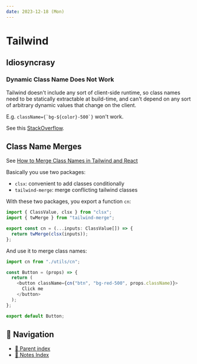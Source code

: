 ```yaml
---
date: 2023-12-18 (Mon)
---
```


# Tailwind

## Idiosyncrasy

### Dynamic Class Name Does Not Work

Tailwind doesn't include any sort of client-side runtime, so class names need to
be statically extractable at build-time, and can't depend on any sort of
arbitrary dynamic values that change on the client.

E.g. ``className={`bg-${color}-500`}`` won't work.

See this
[StackOverflow](https://stackoverflow.com/questions/69687530/dynamically-build-classnames-in-tailwindcss).

## Class Name Merges

See
[How to Merge Class Names in Tailwind and React](https://korayguler.medium.com/how-to-merge-react-and-tailwind-css-class-names-f5faeb10ed24)

Basically you use two packages:

- `clsx`: convenient to add classes conditionally
- `tailwind-merge`: merge conflicting tailwind classes

With these two packages, you export a function `cn`:

```typescript
import { ClassValue, clsx } from "clsx";
import { twMerge } from "tailwind-merge";

export const cn = (...inputs: ClassValue[]) => {
  return twMerge(clsx(inputs));
};
```

And use it to merge class names:

```javascript
import cn from "./utils/cn";

const Button = (props) => {
  return (
    <button className={cn("btn", "bg-red-500", props.className)}>
      Click me
    </button>
  );
};

export default Button;
```

## 🧭 Navigation

- [🔖 Parent index](../../../index.md)
- [📑 Notes Index](../../../index.md)

